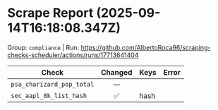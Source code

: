 # Scrape Report (2025-09-14T16:18:08.347Z)

Group: `compliance`  |  Run: https://github.com/AlbertoRoca96/scraping-checks-scheduler/actions/runs/17713641404

| Check | Changed | Keys | Error |
|---|:---:|:--|:--|
| `psa_charizard_pop_total` | — |  |  |
| `sec_aapl_8k_list_hash` | ✅ | hash |  |
